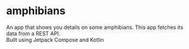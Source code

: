 # amphibians
An app that shows you details on some amphibians. This app fetches its data from a REST API.  
Built using Jetpack Compose and Kotlin
